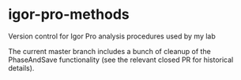 # igor-pro-methods
Version control for Igor Pro analysis procedures used by my lab

The current master branch includes a bunch of cleanup of the PhaseAndSave functionality (see the relevant closed PR for historical details).

